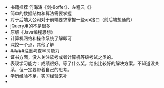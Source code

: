 - 书籍推荐 何海涛《剑指offer》、左程云《》
- 简单的数据结构和算法需要掌握
- 对于后端大公司对于前端要求掌握一些api接口（前后端想通的）
- jQuery用的不是很多
- 原版《Java编程思想》
- 计算机网络和操作系统了解即可
- 深挖一个点，其他了解
- #####注重考查学习能力
- 证书方面，没人关注软考或者计算机等级考试之类的。
- 表现学习能力：成绩很好。等了什么奖。给出比较好的解决方案。不知道没关系，但一定要带着自己的思考。
- 学历经验不足，实习经验来补
-
